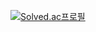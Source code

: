 [![Solved.ac프로필](http://mazassumnida.wtf/api/v2/generate_badge?boj=jayti007)](https://solved.ac/jayti007)
